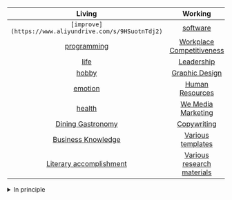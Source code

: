 | Living | Working |
|:---:|:---:|
| `[improve](https://www.aliyundrive.com/s/9HSuotnTdj2)` | [software](https://www.aliyundrive.com/s/tKrX96igcYR) |
| [programming](https://www.aliyundrive.com/s/S4ehaVb2GhL) | [Workplace Competitiveness](https://www.aliyundrive.com/s/ztrSkNX2rcY) |
| [life](https://www.aliyundrive.com/s/8GpUYfBebm3) | [Leadership](https://www.aliyundrive.com/s/Y28EmpFgUj4) |
| [hobby](https://www.aliyundrive.com/s/G575najSduc) | [Graphic Design](https://www.aliyundrive.com/s/f8UgcVDA5Sj) |
| [emotion](https://www.aliyundrive.com/s/jq36xkW12vp) | [Human Resources](https://www.aliyundrive.com/s/SmFWT9EpooX) |
| [health](https://www.aliyundrive.com/s/45CMWsbaDc8) | [We Media Marketing](https://www.aliyundrive.com/s/R1MFohENhxM) |
| [Dining Gastronomy](https://www.aliyundrive.com/s/WaQYnnMVgkY) | [Copywriting](https://www.aliyundrive.com/s/Rng1XpTcNnP) |
| [Business Knowledge](https://www.aliyundrive.com/s/TpDCTAvydFS) | [Various templates](https://www.aliyundrive.com/s/1xpmpgTDF8t) |
| [Literary accomplishment](https://www.aliyundrive.com/s/wzTwQUVrj2b) | [Various research materials](https://www.aliyundrive.com/s/Tr9YqH6ievH) |

<details><summary>In principle</summary>
<p>

* `less is more`

</p>
</details>
